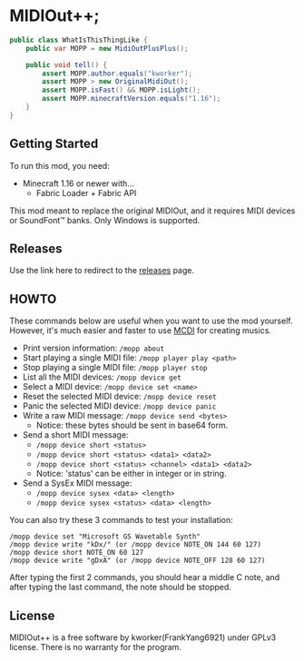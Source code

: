 # MIDIOut++;

```java
public class WhatIsThisThingLike {
    public var MOPP = new MidiOutPlusPlus();

    public void tell() {
        assert MOPP.author.equals("kworker");
        assert MOPP > new OriginalMidiOut();
        assert MOPP.isFast() && MOPP.isLight();
        assert MOPP.minecraftVersion.equals("1.16");
    }    
}
```

## Getting Started

To run this mod, you need:
+ Minecraft 1.16 or newer with...
  + Fabric Loader \+ Fabric API
  
This mod meant to replace the original MIDIOut, and it requires MIDI devices or SoundFont™ banks. Only Windows is supported.

## Releases

Use the link here to redirect to the [releases](https://github.com/FrankYang6921/midiout-/releases) page.

## HOWTO
These commands below are useful when you want to use the mod yourself. However, it's much easier and faster to use [MCDI](https://github.com/FrankYang6921/mcdi) for creating musics.

+ Print version information: `/mopp about`
+ Start playing a single MIDI file: `/mopp player play <path>`
+ Stop playing a single MIDI file: `/mopp player stop`
+ List all the MIDI devices: `/mopp device get`
+ Select a MIDI device: `/mopp device set <name>`
+ Reset the selected MIDI device: `/mopp device reset`
+ Panic the selected MIDI device: `/mopp device panic`
+ Write a raw MIDI message: `/mopp device send <bytes>`
    + Notice: these bytes should be sent in base64 form.
+ Send a short MIDI message:
    + `/mopp device short <status>`
    + `/mopp device short <status> <data1> <data2>`
    + `/mopp device short <status> <channel> <data1> <data2>`
    + Notice: 'status' can be either in integer or in string.
+ Send a SysEx MIDI message: 
    + `/mopp device sysex <data> <length>`
    + `/mopp device sysex <status> <data> <length>`

You can also try these 3 commands to test your installation:
```
/mopp device set "Microsoft GS Wavetable Synth"
/mopp device write "kDx/" (or /mopp device NOTE_ON 144 60 127)
/mopp device short NOTE_ON 60 127
/mopp device write "gDxA" (or /mopp device NOTE_OFF 128 60 127)
```
After typing the first 2 commands, you should hear a middle C note, and after typing the last command, the note should be stopped.

## License

MIDIOut++ is a free software by kworker(FrankYang6921) under GPLv3 license. There is no warranty for the program.
